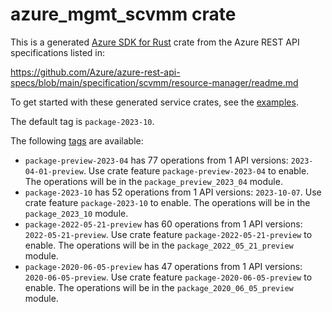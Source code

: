 # azure_mgmt_scvmm crate

This is a generated [Azure SDK for Rust](https://github.com/Azure/azure-sdk-for-rust) crate from the Azure REST API specifications listed in:

https://github.com/Azure/azure-rest-api-specs/blob/main/specification/scvmm/resource-manager/readme.md

To get started with these generated service crates, see the [examples](https://github.com/Azure/azure-sdk-for-rust/blob/main/services/README.md#examples).

The default tag is `package-2023-10`.

The following [tags](https://github.com/Azure/azure-sdk-for-rust/blob/main/services/tags.md) are available:

- `package-preview-2023-04` has 77 operations from 1 API versions: `2023-04-01-preview`. Use crate feature `package-preview-2023-04` to enable. The operations will be in the `package_preview_2023_04` module.
- `package-2023-10` has 52 operations from 1 API versions: `2023-10-07`. Use crate feature `package-2023-10` to enable. The operations will be in the `package_2023_10` module.
- `package-2022-05-21-preview` has 60 operations from 1 API versions: `2022-05-21-preview`. Use crate feature `package-2022-05-21-preview` to enable. The operations will be in the `package_2022_05_21_preview` module.
- `package-2020-06-05-preview` has 47 operations from 1 API versions: `2020-06-05-preview`. Use crate feature `package-2020-06-05-preview` to enable. The operations will be in the `package_2020_06_05_preview` module.